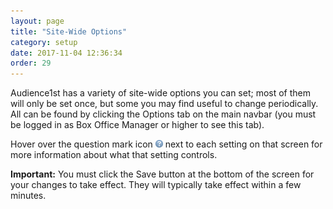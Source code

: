 ```yaml
---
layout: page
title: "Site-Wide Options"
category: setup
date: 2017-11-04 12:36:34
order: 29
---
```


Audience1st has a variety of site-wide options you can set; most of them
will only be set once, but some you may find useful to change
periodically.
All can be found by clicking the Options tab on the main navbar (you
must be logged in as Box Office Manager or higher to see this tab).

Hover over the question mark icon
![questionmark](../assets/question.png) next to each setting on that
screen for more
information about what that setting controls.

**Important:** You must click the Save button at the bottom of the
screen for your changes to take effect.  They will typically take effect
within a few minutes.




